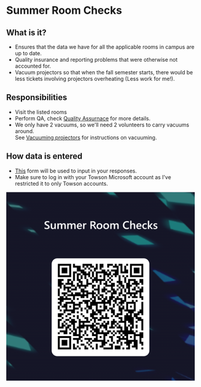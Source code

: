 # Summer Room Checks

## What is it?

- Ensures that the data we have for all the applicable rooms in campus are up to date.  
- Quality insurance and reporting problems that were otherwise not accounted for.  
- Vacuum projectors so that when the fall semester starts, there would be less tickets involving projectors overheating (Less work for me!).

## Responsibilities

- Visit the listed rooms
- Perform QA, check [Quality Assurnace](./qa.md) for more details.
- We only have 2 vacuums, so we'll need 2 volunteers to carry vacuums around.  
See [Vacuuming projectors](vacuum.md) for instructions on vacuuming.

## How data is entered

- [This](https://forms.office.com/Pages/ResponsePage.aspx?id=knP5y_ZJ3Umophn3EO_MNZddy6ri4WxGvgi_Ncztw8ZUMlRMQ0tUMVowMkEyS1RKWFVBVFpXSTFFTy4u) form will be used to input in your responses.  
- Make sure to log in with your Towson Microsoft account as I've restricted it to only Towson accounts.  

![QR code](img/QRCode%20for%20Summer%20Room%20Checks.png)
